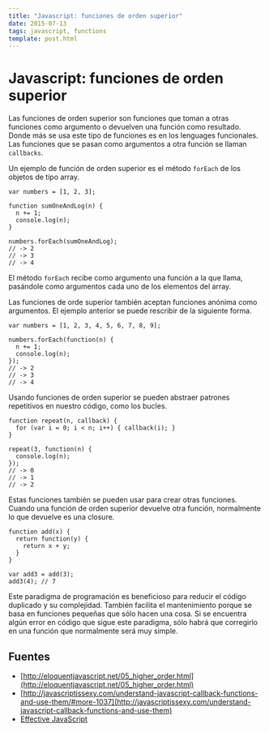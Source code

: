 ```yaml
---
title: "Javascript: funciones de orden superior"
date: 2015-07-13
tags: javascript, functions
template: post.html
---
```


# Javascript: funciones de orden superior

Las funciones de orden superior son funciones que toman a otras funciones como argumento o devuelven una función como resultado. Donde más se usa este tipo de funciones es en los lenguages funcionales. Las funciones que se pasan como argumentos a otra función se llaman `callbacks`.

Un ejemplo de función de orden superior es el método `forEach` de los objetos de tipo array.

    var numbers = [1, 2, 3];

    function sumOneAndLog(n) {
      n += 1;
      console.log(n);
    }

    numbers.forEach(sumOneAndLog);
    // -> 2
    // -> 3
    // -> 4

El método `forEach` recibe como argumento una función a la que llama, pasándole como argumentos cada uno de los elementos del array.

Las funciones de orde superior también aceptan funciones anónima como argumentos. El ejemplo anterior se puede rescribir de la siguiente forma.

    var numbers = [1, 2, 3, 4, 5, 6, 7, 8, 9];

    numbers.forEach(function(n) {
      n += 1;
      console.log(n);
    });
    // -> 2
    // -> 3
    // -> 4

Usando funciones de orden superior se pueden abstraer patrones repetitivos en nuestro código, como los bucles.

    function repeat(n, callback) {
      for (var i = 0; i < n; i++) { callback(i); }
    }

    repeat(3, function(n) {
      console.log(n);
    });
    // -> 0
    // -> 1
    // -> 2

Estas funciones también se pueden usar para crear otras funciones. Cuando una función de orden superior devuelve otra función, normalmente lo que devuelve es una closure.

    function add(x) {
      return function(y) {
        return x + y;
      }
    }

    var add3 = add(3);
    add3(4); // 7

Este paradigma de programación es beneficioso para reducir el código duplicado y su complejidad. También facilita el mantenimiento porque se basa en funciones pequeñas que sólo hacen una cosa. Si se encuentra algún error en código que sigue este paradigma, sólo habrá que corregirlo en una función que normalmente será muy simple.

## Fuentes

* [http://eloquentjavascript.net/05_higher_order.html](http://eloquentjavascript.net/05_higher_order.html)
* [http://javascriptissexy.com/understand-javascript-callback-functions-and-use-them/#more-1037](http://javascriptissexy.com/understand-javascript-callback-functions-and-use-them)
* [Effective JavaScript](http://www.amazon.es/Effective-JavaScript-Specific-Software-Development/dp/0321812182)
